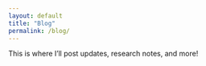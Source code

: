 ```yaml
---
layout: default
title: "Blog"
permalink: /blog/
---
```


This is where I’ll post updates, research notes, and more!
